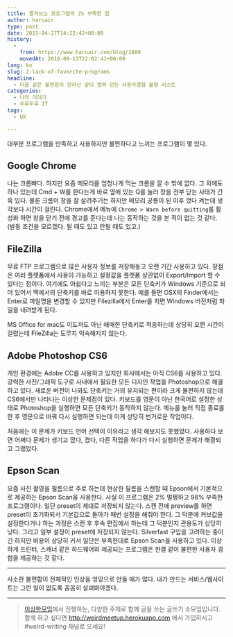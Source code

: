 ```yaml
---
title: 즐겨쓰는 프로그램의 2% 부족한 점
author: haruair
type: post
date: 2015-04-27T14:22:42+00:00
history:
  - 
    from: https://www.haruair.com/blog/2880
    movedAt: 2018-09-13T22:02:41+00:00
lang: ko
slug: 2-lack-of-favorite-programs
headline:
  - 티끌 같은 불편함이 한라산 같이 쌓여 만든 사용자경험 불평 리스트
categories:
  - 나의 이야기
  - 두루두루 IT
tags:
  - UX

---
```

대부분 프로그램을 만족하고 사용하지만 불편하다고 느끼는 프로그램이 몇 있다.

## Google Chrome

나는 크롬빠다. 하지만 요즘 메모리를 엄청나게 먹는 크롬을 깔 수 밖에 없다. 그 외에도 하나 있는데 Cmd + W를 한다는게 바로 옆에 있는 Q를 눌러 창을 전부 닫는 사태가 간혹 있다. 물론 크롬이 창을 잘 살려주기는 하지만 메모리 공룡이 된 이후 껐다 켜는데 생각보다 시간이 걸린다. Chrome에서 메뉴에 `Chrome > Warn before quitting`를 활성화 하면 창을 닫기 전에 경고를 준다는데 나는 동작하는 것을 본 적이 없는 것 같다. (발동 조건을 모르겠다. 될 때도 있고 안될 때도 있고.)

## FileZilla

무료 FTP 프로그램으로 많은 사용자 정보를 저장해놓고 오랜 기간 사용하고 있다. 장점은 여러 플랫폼에서 사용이 가능하고 설정값을 플랫폼 상관없이 Export/Import 할 수 있다는 점이다. 여기에도 아쉽다고 느끼는 부분은 모든 단축키가 Windows 기준으로 되어 있어서 맥에서의 단축키를 바로 이용하지 못한다. 예를 들면 OSX의 Finder에서는 Enter로 파일명을 변경할 수 있지만 Filezilla에서 Enter를 치면 Windows 버전처럼 파일을 내려받게 된다.

MS Office for mac도 이도저도 아닌 애매한 단축키로 적응하는데 상당히 오랜 시간이 걸렸는데 FileZilla는 도무지 익숙해지지 않는다.

## Adobe Photoshop CS6

개인 환경에는 Adobe CC를 사용하고 있지만 회사에서는 아직 CS6를 사용하고 있다. 강력한 사진/그래픽 도구로 사내에서 필요한 모든 디자인 작업을 Photoshop으로 해결하고 있다. 새로운 버전이 나와도 단축키는 거의 유지되는 편이라 크게 불편하지 않는데 CS6에서만 나타나는 이상한 문제점이 있다. 키보드를 영문이 아닌 한국어로 설정한 상태로 Photoshop을 실행하면 모든 단축키가 동작하지 않는다. 메뉴를 눌러 직접 종료를 한 후 영문으로 바꿔 다시 실행하면 되는데 이게 상당히 번거로운 작업이다.

처음에는 이 문제가 키보드 언어 선택이 이유라고 생각 해보지도 못했었다. 사용하다 보면 어쩌다 문제가 생기고 껐다, 켰다, 다른 작업을 하다가 다시 실행하면 문제가 해결되고 그랬었다.

## Epson Scan

요즘 사진 촬영을 필름으로 주로 하는데 현상한 필름을 스캔할 때 Epson에서 기본적으로 제공하는 Epson Scan을 사용한다. 사실 이 프로그램은 2% 멀쩡하고 98% 부족한 프로그램이다. 일단 preset이 제대로 저장되지 않는다. 스캔 전에 preview를 하면 preset이 초기화되서 기본값으로 돌아가 매번 설정을 해줘야 한다. 그 덕분에 커브값을 설정한다거나 하는 과정은 스캔 후 후속 편집에서 하는데 그 덕분인지 관용도가 상당히 낮다. 그리고 일부 설정이 preset에 저장되지 않는다. Silverfast 구입을 고려하는 중이긴 하지만 비용이 상당히 커서 일단은 부족한대로 Epson Scan을 사용하고 있다. 이상하게 프린터, 스캐너 같은 하드웨어와 제공되는 프로그램은 한결 같이 불편한 사용자 경험을 제공하는 것 같다.

* * *

사소한 불편함이 전체적인 인상을 엉망으로 만들 때가 많다. 내가 만드는 서비스/웹사이트는 그런 일이 없도록 꼼꼼히 살펴봐야겠다.

* * *

> [이상한모임][1]에서 진행하는, 다양한 주제로 함께 글을 쓰는 글쓰기 소모임입니다. 함께 하고 싶다면 <http://weirdmeetup.herokuapp.com> 에서 가입하시고 #weird-writing 채널로 오세요!

 [1]: http://we.weirdmeetup.com/about